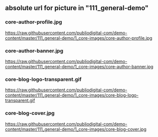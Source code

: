 ## absolute url for picture in "111_general-demo"

### core-author-profile.jpg
https://raw.githubusercontent.com/publiodigital-com/demo-content/master/111_general-demo/1_core-images/core-author-profile.jpg

### core-author-banner.jpg
https://raw.githubusercontent.com/publiodigital-com/demo-content/master/111_general-demo/1_core-images/core-author-banner.jpg

### core-blog-logo-transparent.gif
https://raw.githubusercontent.com/publiodigital-com/demo-content/master/111_general-demo/1_core-images/core-blog-logo-transparent.gif

### core-blog-cover.jpg
https://raw.githubusercontent.com/publiodigital-com/demo-content/master/111_general-demo/1_core-images/core-blog-cover.jpg
